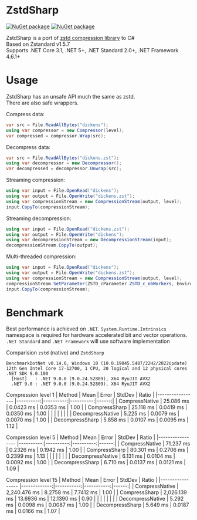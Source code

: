 # ZstdSharp

[![NuGet package](https://img.shields.io/nuget/v/ZstdSharp.Port.svg?logo=NuGet)](https://www.nuget.org/packages/ZstdSharp.Port)
[![NuGet package](https://img.shields.io/nuget/dt/ZstdSharp.Port?logo=NuGet)](https://www.nuget.org/packages/ZstdSharp.Port)

ZstdSharp is a port of [zstd compression library](https://github.com/facebook/zstd) to С#  
Based on Zstandard v1.5.7  
Supports .NET Core 3.1, .NET 5+, .NET Standard 2.0+, .NET Framework 4.6.1+

# Usage  

ZstdSharp has an unsafe API much the same as zstd.  
There are also safe wrappers.

Compress data:
```c#
var src = File.ReadAllBytes("dickens");
using var compressor = new Compressor(level);
var compressed = compressor.Wrap(src);
```

Decompress data:
```c#
var src = File.ReadAllBytes("dickens.zst");
using var decompressor = new Decompressor();
var decompressed = decompressor.Unwrap(src);
```

Streaming compression:
```c#
using var input = File.OpenRead("dickens");
using var output = File.OpenWrite("dickens.zst");
using var compressionStream = new CompressionStream(output, level);
input.CopyTo(compressionStream);
```

Streaming decompression:
```c#
using var input = File.OpenRead("dickens.zst");
using var output = File.OpenWrite("dickens");
using var decompressionStream = new DecompressionStream(input);
decompressionStream.CopyTo(output);
```

Multi-threaded compression:
```c#
using var input = File.OpenRead("dickens");
using var output = File.OpenWrite("dickens.zst");
using var compressionStream = new CompressionStream(output, level);
compressionStream.SetParameter(ZSTD_cParameter.ZSTD_c_nbWorkers, Environment.ProcessorCount);
input.CopyTo(compressionStream);
```


# Benchmark

Best performance is achieved on `.NET`. `System.Runtime.Intrinsics` namespace is required for hardware accelerated bit and vector operations. `.NET Standard` and `.NET Framework` will use software implementation

Comparision `zstd` (native) and `ZstdSharp`  
```
BenchmarkDotNet v0.14.0, Windows 10 (10.0.19045.5487/22H2/2022Update)
12th Gen Intel Core i7-12700, 1 CPU, 20 logical and 12 physical cores
.NET SDK 9.0.100
  [Host]   : .NET 9.0.0 (9.0.24.52809), X64 RyuJIT AVX2
  .NET 9.0 : .NET 9.0.0 (9.0.24.52809), X64 RyuJIT AVX2
```

Compression level 1
| Method           | Mean      | Error     | StdDev    | Ratio |
|----------------- |----------:|----------:|----------:|------:|
| CompressNative   | 25.086 ms | 0.0423 ms | 0.0353 ms |  1.00 |
| CompressSharp    | 25.118 ms | 0.0419 ms | 0.0350 ms |  1.00 |
|                  |           |           |           |       |
| DecompressNative |  5.225 ms | 0.0079 ms | 0.0070 ms |  1.00 |
| DecompressSharp  |  5.858 ms | 0.0107 ms | 0.0095 ms |  1.12 |

Compression level 5
| Method           | Mean      | Error     | StdDev    | Ratio |
|----------------- |----------:|----------:|----------:|------:|
| CompressNative   | 71.237 ms | 0.2326 ms | 0.1942 ms |  1.00 |
| CompressSharp    | 80.301 ms | 0.2706 ms | 0.2399 ms |  1.13 |
|                  |           |           |           |       |
| DecompressNative |  6.131 ms | 0.0104 ms | 0.0092 ms |  1.00 |
| DecompressSharp  |  6.710 ms | 0.0137 ms | 0.0121 ms |  1.09 |

Compression level 15
| Method           | Mean         | Error      | StdDev     | Ratio |
|----------------- |-------------:|-----------:|-----------:|------:|
| CompressNative   | 2,240.476 ms |  8.2758 ms |  7.7412 ms |  1.00 |
| CompressSharp    | 2,026.139 ms | 13.6936 ms | 12.1390 ms |  0.90 |
|                  |              |            |            |       |
| DecompressNative |     5.292 ms |  0.0098 ms |  0.0087 ms |  1.00 |
| DecompressSharp  |     5.649 ms |  0.0187 ms |  0.0166 ms |  1.07 |

